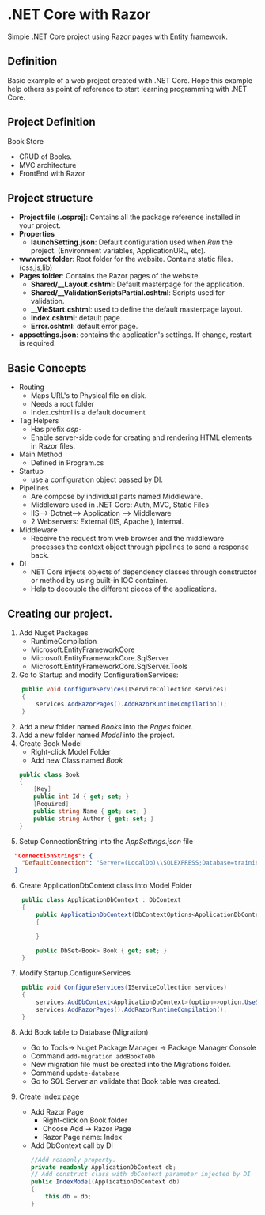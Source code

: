 # .NET Core with Razor
Simple .NET Core project using Razor pages with Entity framework.

## Definition
Basic example of a web project created with .NET Core.
Hope this example help others as point of reference to start learning programming with .NET Core.

## Project Definition
Book Store
- CRUD of Books.
- MVC architecture
- FrontEnd with Razor

## Project structure
- **Project file (.csproj)**: Contains all the package reference installed in your project.
- **Properties**
  - **launchSetting.json**: Default configuration used when *Run* the project. (Environment variables, ApplicationURL, etc).
- **wwwroot folder**: Root folder for the website. Contains static files. (css,js,lib)
- **Pages folder**: Contains the Razor pages of the website.
  - **Shared/__Layout.cshtml**: Default masterpage for the application.
  - **Shared/__ValidationScriptsPartial.cshtml**: Scripts used for validation.
  - **__VieStart.cshtml**: used to define the default masterpage layout.
  - **Index.cshtml**: default page.
  - **Error.cshtml**: default error page.
- **appsettings.json**: contains the application's settings. If change, restart is required.

## Basic Concepts
- Routing
  - Maps URL's to Physical file on disk. 
  - Needs a root folder
  - Index.cshtml is a default document
- Tag Helpers
  - Has prefix *asp-*
  - Enable server-side code for creating and rendering HTML elements in Razor files.
- Main Method
  - Defined in Program.cs
- Startup
  - use a configuration object passed by DI.
- Pipelines
  - Are compose by individual parts named Middleware.
  - Middleware used in .NET Core: Auth, MVC, Static Files
  - IIS--> Dotnet--> Application --> Middleware
  - 2 Webservers: External (IIS, Apache ), Internal.
- Middleware
  - Receive the request from web browser and the middleware processes the context object through pipelines to send a response back.
- DI
  - NET Core injects objects of dependency classes through constructor or method by using built-in IOC container.
  - Help to decouple the different pieces of the applications.

## Creating our project.
1. Add Nuget Packages
    - RuntimeCompilation
    - Microsoft.EntityFrameworkCore
    - Microsoft.EntityFrameworkCore.SqlServer
    - Microsoft.EntityFrameworkCore.SqlServer.Tools
2. Go to Startup and modify ConfigurationServices:

```C#
    public void ConfigureServices(IServiceCollection services)
    {
        services.AddRazorPages().AddRazorRuntimeCompilation();
    }
```

2. Add a new folder named *Books* into the *Pages* folder.
3. Add a new folder named *Model* into the project.
4. Create Book Model
    - Right-click Model Folder
    - Add new Class named *Book*
    ```C#
    public class Book
    {
        [Key]
        public int Id { get; set; }
        [Required]
        public string Name { get; set; }
        public string Author { get; set; }
    }
    ```
5. Setup ConnectionString into the *AppSettings.json* file
```json
  "ConnectionStrings": {
    "DefaultConnection": "Server=(LocalDb)\\SQLEXPRESS;Database=trainingdb;Trusted_Connection=True;MultipleActiveResultSets=True"
  }
```
6. Create ApplicationDbContext class into Model Folder
```C#
    public class ApplicationDbContext : DbContext
    {
        public ApplicationDbContext(DbContextOptions<ApplicationDbContext> options):base(options)
        {

        }

        public DbSet<Book> Book { get; set; }
    }
```
7. Modify Startup.ConfigureServices
```C#
    public void ConfigureServices(IServiceCollection services)
    {
        services.AddDbContext<ApplicationDbContext>(option=>option.UseSqlServer(Configuration.GetConnectionString("DefaultConnection")));
        services.AddRazorPages().AddRazorRuntimeCompilation();
    }
```

8. Add Book table to Database (Migration)
    - Go to Tools-> Nuget Package Manager -> Package Manager Console
    - Command ```add-migration addBookToDb```
    - New migration file must be created into the Migrations folder.
    - Command ```update-database```
    - Go to SQL Server an validate that Book table was created.
    
9. Create Index page
    - Add Razor Page
      - Right-click on Book folder
      - Choose Add -> Razor Page
      - Razor Page name: Index
    - Add DbContext call by DI
      ```C#
      //Add readonly property.
      private readonly ApplicationDbContext db;
      // Add construct class with dbContext parameter injected by DI
      public IndexModel(ApplicationDbContext db)
      {
          this.db = db;
      }
      ```
    
      
    
